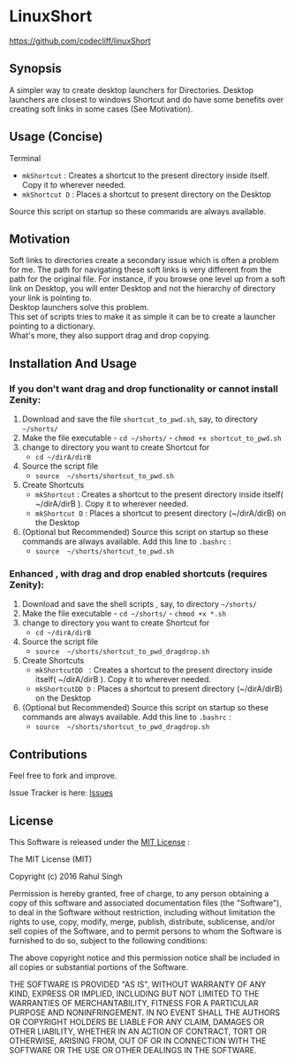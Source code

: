 # LinuxShort

https://github.com/codecliff/linuxShort


## Synopsis
A simpler way to create desktop launchers for Directories. Desktop launchers are closest to windows Shortcut and do have some benefits over creating soft links in some cases (See Motivation). 


## Usage (Concise)

Terminal 

* `mkShortcut`  : Creates a shortcut to the present directory inside itself. Copy it to wherever needed. 
* `mkShortcut D` : Places a shortcut to present directory on the Desktop 

Source this script on startup so these commands are always available.
     
## Motivation

Soft links to directories create a secondary issue which is often a problem for me. The path for navigating these soft links is very different from the path for the original file. For instance, if you browse one level up from a soft link on Desktop, you will enter Desktop and not the hierarchy of directory your link is pointing to.  
Desktop launchers solve this problem.   
This set of scripts tries to make it as simple it can be to create a launcher pointing to a dictionary.   
What's more, they also support drag and drop copying.  

## Installation And Usage

### If you don't want drag and drop functionality or cannot install Zenity:

1. Download and save the file `shortcut_to_pwd.sh`, say, to directory `~/shorts/`
2. Make the file executable 
       - `cd ~/shorts/`
       - `chmod +x shortcut_to_pwd.sh`
3. change to directory you want to create Shortcut for
      - `cd ~/dirA/dirB`
4. Source the script file        
      - `source  ~/shorts/shortcut_to_pwd.sh`
5. Create Shortcuts
     - `mkShortcut`  : Creates a shortcut to the present directory inside itself( ~/dirA/dirB ). Copy it to wherever needed. 
     - `mkShortcut D` : Places a shortcut to present directory (~/dirA/dirB) on the Desktop 
6. (Optional but Recommended) Source this script on startup so these commands are always available. Add this line to `.bashrc` :
    - `source  ~/shorts/shortcut_to_pwd.sh`

### Enhanced , with drag and drop enabled shortcuts (requires Zenity):

1. Download and save the shell scripts , say, to directory `~/shorts/`
2. Make the file executable 
       - `cd ~/shorts/`
       - `chmod +x *.sh`
3. change to directory you want to create Shortcut for
      - `cd ~/dirA/dirB`
4. Source the script file        
      - `source  ~/shorts/shortcut_to_pwd_dragdrop.sh`
5. Create Shortcuts
     - `mkShortcutDD `  : Creates a shortcut to the present directory inside itself( ~/dirA/dirB ). Copy it to wherever needed. 
     - `mkShortcutDD D` : Places a shortcut to present directory (~/dirA/dirB) on the Desktop 
6. (Optional but Recommended) Source this script on startup so these commands are always available. Add this line to `.bashrc` :
    - `source  ~/shorts/shortcut_to_pwd_dragdrop.sh`


## Contributions

Feel free to fork and improve. 

Issue Tracker is here:  [Issues](https://github.com/codecliff/linuxShort/issues)


## License

This Software is released under the [MIT License](https://opensource.org/licenses/MIT) :

The MIT License (MIT)

Copyright (c) 2016 Rahul Singh

Permission is hereby granted, free of charge, to any person obtaining a copy of this software and associated documentation files (the "Software"), to deal in the Software without restriction, including without limitation the rights to use, copy, modify, merge, publish, distribute, sublicense, and/or sell copies of the Software, and to permit persons to whom the Software is furnished to do so, subject to the following conditions:

The above copyright notice and this permission notice shall be included in all copies or substantial portions of the Software.

THE SOFTWARE IS PROVIDED "AS IS", WITHOUT WARRANTY OF ANY KIND, EXPRESS OR IMPLIED, INCLUDING BUT NOT LIMITED TO THE WARRANTIES OF MERCHANTABILITY, FITNESS FOR A PARTICULAR PURPOSE AND NONINFRINGEMENT. IN NO EVENT SHALL THE AUTHORS OR COPYRIGHT HOLDERS BE LIABLE FOR ANY CLAIM, DAMAGES OR OTHER LIABILITY, WHETHER IN AN ACTION OF CONTRACT, TORT OR OTHERWISE, ARISING FROM, OUT OF OR IN CONNECTION WITH THE SOFTWARE OR THE USE OR OTHER DEALINGS IN THE SOFTWARE.
